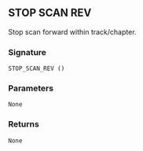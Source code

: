 ## STOP SCAN REV

Stop scan forward within track/chapter.


### Signature

`STOP_SCAN_REV ()`


### Parameters

`None`


### Returns

`None`

